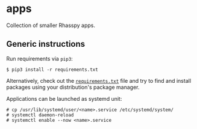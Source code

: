 # apps

Collection of smaller Rhasspy apps.

## Generic instructions

Run requirements via `pip3`:

```shell
$ pip3 install -r requirements.txt
```

Alternatively, check out the [`requirements.txt`](requirements.txt) file and try to find and install packages using your distribution's package manager.

Applications can be launched as systemd unit:

```shell
# cp /usr/lib/systemd/user/<name>.service /etc/systemd/system/
# systemctl daemon-reload
# systemctl enable --now <name>.service
```
